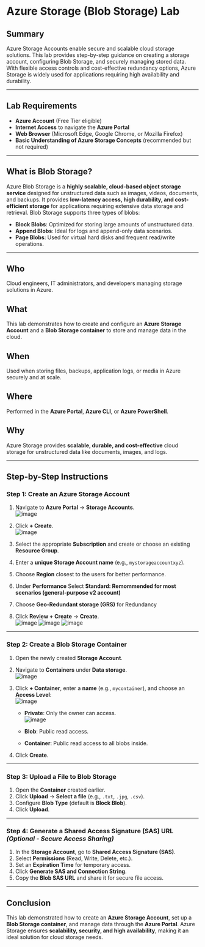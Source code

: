# **Azure Storage (Blob Storage) Lab**  

## **Summary**  
Azure Storage Accounts enable secure and scalable cloud storage solutions. This lab provides step-by-step guidance on creating a storage account, configuring Blob Storage, and securely managing stored data. With flexible access controls and cost-effective redundancy options, Azure Storage is widely used for applications requiring high availability and durability.  

---

## **Lab Requirements**  
- **Azure Account** (Free Tier eligible)  
- **Internet Access** to navigate the **Azure Portal**  
- **Web Browser** (Microsoft Edge, Google Chrome, or Mozilla Firefox)  
- **Basic Understanding of Azure Storage Concepts** (recommended but not required)  

---

## **What is Blob Storage?**  
Azure Blob Storage is a **highly scalable, cloud-based object storage service** designed for unstructured data such as images, videos, documents, and backups. It provides **low-latency access, high durability, and cost-efficient storage** for applications requiring extensive data storage and retrieval. Blob Storage supports three types of blobs:  
- **Block Blobs**: Optimized for storing large amounts of unstructured data.  
- **Append Blobs**: Ideal for logs and append-only data scenarios.  
- **Page Blobs**: Used for virtual hard disks and frequent read/write operations.

---

## **Who**  
Cloud engineers, IT administrators, and developers managing storage solutions in Azure.  

## **What**  
This lab demonstrates how to create and configure an **Azure Storage Account** and a **Blob Storage container** to store and manage data in the cloud.  

## **When**  
Used when storing files, backups, application logs, or media in Azure securely and at scale.  

## **Where**  
Performed in the **Azure Portal**, **Azure CLI**, or **Azure PowerShell**.  

## **Why**  
Azure Storage provides **scalable, durable, and cost-effective** cloud storage for unstructured data like documents, images, and logs.  

---

## **Step-by-Step Instructions**  

### **Step 1: Create an Azure Storage Account**  
1. Navigate to **Azure Portal** → **Storage Accounts**.  
![image](https://github.com/user-attachments/assets/a55c31e1-24f1-4193-8692-919e648a0ec6)

2. Click **+ Create**.  
![image](https://github.com/user-attachments/assets/aa78e0d4-9fdb-47d8-9a21-cba0bbd34ccf)

3. Select the appropriate **Subscription** and create or choose an existing **Resource Group**.  
4. Enter a **unique Storage Account name** (e.g., `mystorageaccountxyz`).  
5. Choose **Region** closest to the users for better performance.  
6. Under **Performance** Select **Standard: Remommended for most scenarios (general-purpose v2 account)**
7. Choose **Geo-Redundant storage (GRS)** for Redundancy
8. Click **Review + Create** → **Create**.  
![image](https://github.com/user-attachments/assets/781bb9c4-4c97-494c-967f-4378e99812e8)
![image](https://github.com/user-attachments/assets/c1fe950d-9bb2-48b7-bfef-d3cd3b8d8e6e)
![image](https://github.com/user-attachments/assets/ed23600d-dc64-4519-acef-6ddd98374b72)

---

### **Step 2: Create a Blob Storage Container**  
1. Open the newly created **Storage Account**.  
2. Navigate to **Containers** under **Data storage**.  
![image](https://github.com/user-attachments/assets/c1e086be-50f0-49d6-9525-355002a200dc)

3. Click **+ Container**, enter a **name** (e.g., `mycontainer`), and choose an **Access Level**:  
![image](https://github.com/user-attachments/assets/da1f4ded-e391-4f64-b8ec-9393f2ff653a)

   - **Private**: Only the owner can access.  
![image](https://github.com/user-attachments/assets/f47dd63d-03f5-486a-bd07-8f1773665245)

   - **Blob**: Public read access.  
   - **Container**: Public read access to all blobs inside.  
5. Click **Create**.  

---

### **Step 3: Upload a File to Blob Storage**  
1. Open the **Container** created earlier.  
2. Click **Upload** → **Select a file** (e.g., `.txt`, `.jpg`, `.csv`).  
3. Configure **Blob Type** (default is **Block Blob**).  
4. Click **Upload**.  

---

### **Step 4: Generate a Shared Access Signature (SAS) URL** *(Optional - Secure Access Sharing)*  
1. In the **Storage Account**, go to **Shared Access Signature (SAS)**.  
2. Select **Permissions** (Read, Write, Delete, etc.).  
3. Set an **Expiration Time** for temporary access.  
4. Click **Generate SAS and Connection String**.  
5. Copy the **Blob SAS URL** and share it for secure file access.  

---

## **Conclusion**  
This lab demonstrated how to create an **Azure Storage Account**, set up a **Blob Storage container**, and manage data through the **Azure Portal**. Azure Storage ensures **scalability, security, and high availability**, making it an ideal solution for cloud storage needs.
